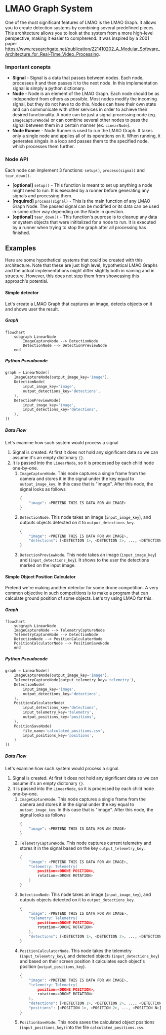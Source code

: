 # LMAO Graph System

One of the most significant features of LMAO is the LMAO Graph. It allows you to create detection systems by combining several predefined pieces. This architecture allows you to look at the system from a more high-level perspective, making it easier to compherend. It was inspired by a 2001 paper https://www.researchgate.net/publication/221410202_A_Modular_Software_Architecture_for_Real-Time_Video_Processing.

### Important conepts
- **Signal** - Signal is a data that passes between nodes. Each node, processes it and then passes it to the next node. In this implementation signal is simply a python dictionary.
- **Node** - Node is an element of the LMAO Graph. Each node should be as independent from others as possible. Most nodes modify the incoming signal, but they do not have to do this. Nodes can have their own state and can communicate with other services in order to achieve their desired functionality. A node can be just a signal processing node (eg. `ImageCaptureNode`) or can combine several other nodes to pass the signal between them in a certain manner (ex. `LinearNode`). 
- **Node Runner** - Node Runner is used to run the LMAO Graph. It takes only a single node and applies all of its operations on it. When running, it generates singals in a loop and passes them to the specified node, which processes them further.

### Node API
Each node can implement 3 functions: `setup()`, `process(signal)` and `tear_down()`.
- **[optional]** `setup()` - This function is meant to set up anything a node might need to run. It is executed by a runner before generating any signals and processing them.
- **[required]** `process(signal)` - This is the main function of any LMAO Graph Node. The passed signal can be modified or its data can be used in some other way depending on the Node in question.
- **[optional]** `tear_down()` - This function's puprose is to cleanup any data or system objects that were inititalized for a node to run. It is executed by a runner when trying to stop the graph after all processing has finished.

## Examples
Here are some hypothetical systems that could be created with this architecture. Note that these are just high level, hypothetical LMAO Graphs and the actual implementations might differ slightly both in naming and in structure. However, this does not stop them from showcasing this approach's potential.

#### Simple detector

Let's create a LMAO Graph that captures an image, detects objects on it and shows user the result. 

##### Graph
```mermaid
flowchart
	subgraph LinearNode
		ImageCaptureNode --> DetectionNode
		DetectionNode --> DetectionPreviewNode
	end
```

##### Python Pseudocode
```python
graph = LinearNode([
    ImageCaptureNode(output_image_key='image'),
    DetectionNode(
        input_image_key='image',
        output_detections_key='detections',
    ),
    DetectionPreviewNode(
        input_image_key='image',
        input_detections_key='detections',
    ),
])
```

##### Data Flow
Let's examine how such system would process a signal.
1. Signal is created. At first it does not hold any significant data so we can assume it's an empty dicitonary `{}`.
1. It is passed into the `LinearNode`, so it is processed by each child node one-by-one.
	1. `ImageCaptureNode`. This node captures a single frame from the camera and stores it in the signal under the key equal to `output_image_key`. In this case that is "image". After this node, the signal looks as follows
		```python
		{
		    "image": <PRETEND THIS IS DATA FOR AN IMAGE>
		}
		```
	1. `DetectionNode`. This node takes an image (`input_image_key`), and outputs objects detected on it to `output_detections_key`.
		```python
		{
		    "image": <PRETEND THIS IS DATA FOR AN IMAGE>,
		    "detections": [<DETECTION 1>, <DETECTION 2>, ..., <DETECTION N>]
		}
		```
	1. `DetectionPreviewNode`. This node takes an image (`input_image_key`) and (`input_detections_key`). It shows to the user the detections marked on the input image.

#### Simple Object Position Calculator

Pretend we're making another detector for some drone competition. A very common objective in such competitions is to make a program that can calculate ground position of some objects. Let's try using LMAO for this.

##### Graph
```mermaid
flowchart
    subgraph LinearNode
    ImageCaptureNode --> TelemetryCaptureNode
    TelemetryCaptureNode --> DetectionNode
    DetectionNode --> PositionCalculatorNode
    PositionCalculatorNode --> PositionSaveNode 
    end
```

##### Python Pseudocode
```python
graph = LinearNode([
    ImageCaptureNode(output_image_key='image'),
    TelemetryCaptureNode(output_telemetry_key='telemetry'),
    DetectionNode(
        input_image_key='image',
        output_detections_key='detections',
    ),
    PositionCalculatorNode(
        input_detections_key='detections',	
        input_telemetry_key='telemetry',
        output_positions_key='positions',
    ),
    PositionSaveNode(
        file_name='calculated_positions.csv',
        input_positions_key='positions',
    )
])
```

##### Data Flow
Let's examine how such system would process a signal.
1. Signal is created. At first it does not hold any significant data so we can assume it's an empty dicitonary `{}`.
1. It is passed into the `LinearNode`, so it is processed by each child node one-by-one.
	1. `ImageCaptureNode`. This node captures a single frame from the camera and stores it in the signal under the key equal to `output_image_key`. In this case that is "image". After this node, the signal looks as follows
		```python
		{
		    "image": <PRETEND THIS IS DATA FOR AN IMAGE>
		}
		```
	1. `TelemetryCaptureNode`. This node captures current telemetry and stores it in the signal based on the key `output_telemetry_key`.
		```python
		{
		    "image": <PRETEND THIS IS DATA FOR AN IMAGE>,
		    "telemetry: Telemetry(
		        position=<DRONE POSITION>,
		        rotation=<DRONE ROTATION>
		    )
		}
		```
	1. `DetectionNode`. This node takes an image (`input_image_key`), and outputs objects detected on it to `output_detections_key`.
		```python
		{
		    "image": <PRETEND THIS IS DATA FOR AN IMAGE>,
		    "telemetry: Telemetry(
		        position=<DRONE POSITION>,
		        rotation=<DRONE ROTATION>
		    ),
		    "detections": [<DETECTION 1>, <DETECTION 2>, ..., <DETECTION N>],
		}
		```
	1. `PositionCalculatorNode`. This node takes the telemetry (`input_telemetry_key`), and detected objects (`input_detections_key`) and based on their screen position it calculates each object's position (`output_positions_key`).
		```python
		{
		    "image": <PRETEND THIS IS DATA FOR AN IMAGE>,
		    "telemetry: Telemetry(
		        position=<DRONE POSITION>,
		        rotation=<DRONE ROTATION>
		    ),
		    "detections": [<DETECTION 1>, <DETECTION 2>, ..., <DETECTION N>],
		    "positions": [<POSITION 1>, <POSITION 2>, ..., <POSITION N>]
		}
		```
	1. `PositionSaveNode`. This node saves the calculated object positions (`input_positions_key`) into the file `calculated_positions.csv`.
